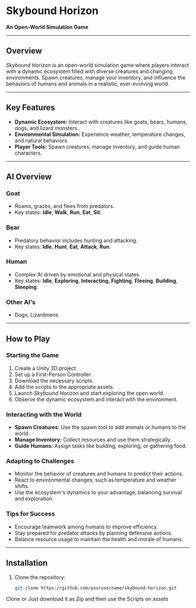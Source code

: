 # Skybound Horizon  
**An Open-World Simulation Game**

---

## Overview  
*Skybound Horizon* is an open-world simulation game where players interact with a dynamic ecosystem filled with diverse creatures and changing environments. Spawn creatures, manage your inventory, and influence the behaviors of humans and animals in a realistic, ever-evolving world.

---

## Key Features  
- **Dynamic Ecosystem:** Interact with creatures like goats, bears, humans, dogs, and lizard monsters.  
- **Environmental Simulation:** Experience weather, temperature changes, and natural behaviors.  
- **Player Tools:** Spawn creatures, manage inventory, and guide human characters.  

---

## AI Overview  

### Goat  
- Roams, grazes, and flees from predators.  
- Key states: **Idle**, **Walk**, **Run**, **Eat**, **Sit**.

### Bear  
- Predatory behavior includes hunting and attacking.  
- Key states: **Idle**, **Hunt**, **Eat**, **Attack**, **Run**.

### Human  
- Complex AI driven by emotional and physical states.  
- Key states: **Idle**, **Exploring**, **Interacting**, **Fighting**, **Fleeing**, **Building**, **Sleeping**.

### Other AI's
- Dogs, Lizardmens

---

## How to Play  

### Starting the Game  
1. Create a Unity 3D project.
2. Set up a First-Person Controller.
3. Download the necessary scripts.
4. Add the scripts to the appropriate assets.
5. Launch *Skybound Horizon* and start exploring the open world.
6. Observe the dynamic ecosystem and interact with the environment. 

### Interacting with the World  
- **Spawn Creatures:** Use the spawn tool to add animals or humans to the world.  
- **Manage Inventory:** Collect resources and use them strategically.  
- **Guide Humans:** Assign tasks like building, exploring, or gathering food.  

### Adapting to Challenges  
- Monitor the behavior of creatures and humans to predict their actions.  
- React to environmental changes, such as temperature and weather shifts.  
- Use the ecosystem's dynamics to your advantage, balancing survival and exploration.  

### Tips for Success  
- Encourage teamwork among humans to improve efficiency.  
- Stay prepared for predator attacks by planning defensive actions.  
- Balance resource usage to maintain the health and morale of humans.  

---

## Installation  
1. Clone the repository:  
   ```bash
   git clone https://github.com/yourusername/skybound-horizon.git

Clone or Just download it as Zip and then use the Scripts on assets
